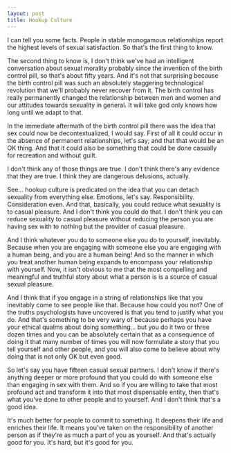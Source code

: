```yaml
---
layout: post
title: Hookup Culture
---
```


I can tell you some facts. People in stable monogamous relationships report the highest levels of sexual satisfaction. So that's the first thing to know.

The second thing to know is, I don't think we've had an intelligent conversation about sexual morality probably since the invention of the birth control pill, so that's about fifty years.
And it's not that surprising because the birth control pill was such an absolutely staggering technological revolution that we'll probably never recover from it. The birth control has really permanently changed the relationship between men and women and our attitudes towards sexuality in general. It will take god only knows how long until we adapt to that.

In the immediate aftermath of the birth control pill there was the idea that sex could now be decontextualized, I would say.
First of all it could occur in the absence of permanent relationships, let's say; and that that would be an OK thing. And that it could also be something that could be done casually for recreation and without guilt.

I don't think any of those things are true. I don't think there's any evidence that they are true. I think they are dangerous delusions, actually.

See... hookup culture is predicated on the idea that you can detach sexuality from everything else. Emotions, let's say. Responsibility. Consideration even. And that, basically, you could reduce what sexuality is to casual pleasure. And I don't think you could do that. I don't think you can reduce sexuality to casual pleasure without reducing the person you are having sex with to nothing but the provider of casual pleasure.

And I think whatever you do to someone else you do to yourself, inevitably. Because when you are engaging with someone else you are engaging with a human being, and you are a human being! And so the manner in which you treat another human being expands to encompass your relationship with yourself. Now, it isn't obvious to me that the most compelling and meaningful and truthful story about what a person is is a source of casual sexual pleasure.

And I think that if you engage in a string of relationships like that you inevitably come to see people like that. Because how could you not? One of the truths psychologists have uncovered is that you tend to justify what you do. And that's something to be very wary of because perhaps you have your ethical qualms about doing something... but you do it two or three dozen times and you can be absolutely certain that as a consequence of doing it that many number of times you will now formulate a story that you tell yourself and other people, and you will also come to believe about why doing that is not only OK but even good.

So let's say you have fifteen casual sexual partners. I don't know if there's anything deeper or more profound that you could do with someone else than engaging in sex with them. And so if you are willing to take that most profound act and transform it into that most dispensable entity, then that's what you've done to other people and to yourself. And I don't think that's a good idea.

It's much better for people to commit to something. It deepens their life and enriches their life. It means you've taken on the responsibility of another person as if they're as much a part of you as yourself. And that's actually good for you. It's hard, but it's good for you.
